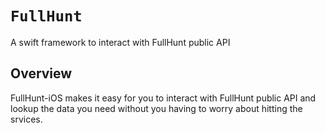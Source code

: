 # ``FullHunt``

A swift framework to interact with FullHunt public API

## Overview

FullHunt-iOS makes it easy for you to interact with FullHunt public API and lookup the data you need without you having to worry about hitting the srvices.
